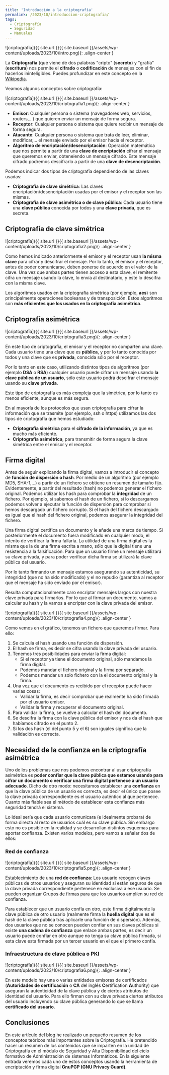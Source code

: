 ```yaml
---
title: 'Introducción a la criptografía'
permalink: /2023/10/introduccion-criptografia/
tags:
  - Criptografía
  - Seguridad
  - Manuales
---
```


![criptografía]({{ site.url }}{{ site.baseurl }}/assets/wp-content/uploads/2023/10/intro.png){: .align-center }

La **Criptografía** (que viene de dos palabras "cripto" (**secreto**) y "grafía" (**escritura**) nos permite el **cifrado** o **codificación** de mensajes con el fin de hacerlos ininteligibles. Puedes profundizar en este concepto en la [Wikipedia](https://es.wikipedia.org/wiki/Criptograf%C3%ADa).

Veamos algunos conceptos sobre criptografía:

![criptografía]({{ site.url }}{{ site.baseurl }}/assets/wp-content/uploads/2023/10/criptografia1.png){: .align-center }

* **Emisor**: Cualquier persona o sistema (navegadores web, servicios, routers,...) que quieren enviar un mensaje de forma segura.
* **Receptor**: Cualquier persona o sistema que quiere recibir un mensaje de forma segura.
* **Atacante**: Cualquier persona o sistema que trata de leer, eliminar, modificar,... el mensaje enviado por el emisor hacia el receptor.
* **Algoritmo de encriptación/desencriptación**: Operación matemática que nos permite a partir de una **clave de encriptación** cifrar el mensaje que queremos enviar, obteneiendo un mensaje cifrado. Este mensaje cifrado podremos descifrarlo a partir de una **clave de desencriptación**.

Podemos indicar dos tipos de criptografía dependiendo de las claves usadas:

* **Criptografía de clave simétrica**: Las claves encriptación/desencriptación usadas por el emisor y el receptor son las mismas.
* **Criptografía de clave asimétrica o de clave pública**: Cada usuario tiene una **clave pública** conocida por todos y una **clave privada**, que es secreta.

<!--more-->

## Criptografía de clave simétrica

![criptografía]({{ site.url }}{{ site.baseurl }}/assets/wp-content/uploads/2023/10/criptografia2.png){: .align-center }

Como hemos indicado anteriormente el emisor y el receptor usan **la misma clave** para cifrar y descifrar el mensaje. Por lo tanto, el emisor y el receptor, antes de poder comunicarse, deben ponerse de acuerdo en el valor de la clave. Una vez que ambas partes tienen acceso a esta clave, el remitente cifra un mensaje usando la clave, lo envía al destinatario, y este lo descifra con la misma clave. 

Los algoritmos usados en la criptografía simétrica (por ejemplo, **aes**) son principalmente operaciones booleanas y de transposición. Estos algoritmos son **más eficientes que los usados en la criptografía asimétrica**. 

## Criptografía asimétrica

![criptografía]({{ site.url }}{{ site.baseurl }}/assets/wp-content/uploads/2023/10/criptografia3.png){: .align-center }

En este tipo de criptografía, el emisor y el receptor  no comparten una clave. Cada usuario tiene una clave que es **pública**, y por lo tanto conocida por todos y una clave que es **privada**, conocida sólo por el receptor.

Por lo tanto en este caso, utilizando distintos tipos de algoritmos (por ejemplo **DSA** o **RSA**) cualquier usuario puede cifrar un mensaje usando **la clave pública de un usuario**, sólo este usuario podrá descifrar el mensaje usando su **clave privada**.

Este tipo de criptografía es más compleja que la simétrica, por lo tanto es menos eficiente, aunque es más segura.

En al mayoría de los protocolos que usan criptografía para cifrar la información que se trasmite (por ejemplo, ssh o https) utilizamos las dos tipos de criptografía que hemos estudiado:
* **Criptografía simétrica** para el **cifrado de la información**, ya que es mucho más eficiente. 
* **Criptografía asimétrica**, para transmitir de forma segura la clave simétrica entre el emisor y el receptor.

## Firma digital

Antes de seguir explicando la firma digital, vamos a introducir el concepto de **función de dispersión o hash**. Por medio de un algoritmo (por ejemplo MD5, SHA-1,...) a partir de un fichero se obtiene un resumen de tamaño fijo. Evidentemente, a partir del resultado (hash) no podemos generar el fichero original. Podemos utilizar los hash para comprobar la **integridad** de un fichero. Por ejemplo, si sabemos el hash de un fichero, si lo descargamos podemos volver a ejecutar la función de dispersión para comprobar si hemos descargado un fichero corrupto. Si el hash del fichero descargado es igual que el hash del fichero original, podemos asegurar la integridad del fichero.

Una firma digital certifica un documento y le añade una marca de tiempo. Si posteriormente el documento fuera modificado en cualquier modo, el intento de verificar la firma fallaría. La utilidad de una firma digital es la misma que la de una firma escrita a mano, sólo que la digital tiene una resistencia a la falsificación.
Para que un usuario firme un mensaje utilizará su clave privada, y para poder verificar dicha firma se utilizará la clave pública del usuario.

Por lo tanto firmando un mensaje estamos asegurando su autenticidad, su integridad (que no ha sido modificado) y el no repudio (garantiza al receptor que el mensaje ha sido enviado por el emisor).

Resulta computacionalmente caro encriptar mensajes largos con nuestra clave privada para firmarlos. Por lo que al firmar un documento, vamos a calcular su hash y la vamos a encriptar con la clave privada del emisor. 

![criptografía]({{ site.url }}{{ site.baseurl }}/assets/wp-content/uploads/2023/10/criptografia4.png){: .align-center }

Como vemos en el gráfico, tenemos un fichero que queremos firmar. Para ello:

1. Se calcula el hash usando una función de dispersión.
2. El hash se firma, es decir se cifra usando la clave privada del usuario.
3. Tenemos tres posibilidades para enviar la firma digital:
      * Si el receptor ya tiene el documento original, sólo mandamos la firma digital. 
      * Podemos mandar el fichero original y la firma por separado.
      * Podemos mandar un solo fichero con la el documento original y la firma.
4. Una vez que el documento es recibido por el receptor puede hacer varias cosas:
      * Validar la firma, es decir comprobar que realmente ha sido firmada por el usuario emisor.
      * Validar la firma y recuperar el documento original.
5. Para validar la firma, se vuelve a calcular el hash del documento.
6. Se descifra la firma con la clave pública del emisor y nos da el hash que habíamos cifrado en el punto 2.
7. Si los dos hash (el del punto 5 y el 6) son iguales significa que la validación es correcta.

## Necesidad de la confianza en la criptografía asimétrica

Uno de los problemas que nos podemos encontrar al usar criptografía asimétrica es **poder confiar que la clave pública que estamos usando para cifrar un documento o verificar una firma digital pertenece a un usuario adecuado**. Dicho de otro modo: necesitamos establecer una **confianza** en que la clave pública de un usuario es correcta, es decir el único que posee la clave privada correspondiente es el usuario auténtico al que pertenece. Cuanto más fiable sea el método de establecer esta confianza más seguridad tendrá el sistema. 

Lo ideal sería que cada usuario comunicara (e idealmente probara) de forma directa al resto de usuarios cuál es su clave pública. Sin embargo esto no es posible en la realidad y se desarrollan distintos esquemas para aportar confianza. Existen varios modelos, pero vamos a señalar dos de ellos:

### Red de confianza

![criptografía]({{ site.url }}{{ site.baseurl }}/assets/wp-content/uploads/2023/10/criptografia5.png){: .align-center }

Establecimiento de una **red de confianza**: Los usuario recogen claves públicas de otros usuarios y aseguran su identidad si están seguros de que la clave privada correspondiente pertenece en exclusiva a ese usuario. Se pueden organizar [Grupos de firmas](https://www.gnupg.org/howtos/es/gpg-party.html) para que los usuarios amplíen su red de confianza. 

Para establecer que un usuario confía en otro, este firma digitalmente la clave pública de otro usuario (realmente firma la **huella digital** que es el hash de la clave pública tras aplicarle una función de dispersión). Además, dos usuarios que no se conocen pueden confiar en sus claves públicas si existe **una cadena de confianza** que enlace ambas partes, es decir un usuario puede confiar en otro aunque no tenga su clave pública firmada, si esta clave esta firmada por un tercer usuario en el que el primero confía.

### Infraestructura de clave pública o PKI

![criptografía]({{ site.url }}{{ site.baseurl }}/assets/wp-content/uploads/2023/10/criptografia6.png){: .align-center } 

En este modelo hay una o varias entidades emisoras de certificados (**Autoridades de certificación** o **CA** del inglés **C**ertification **A**uthority) que aseguran la autenticidad de la clave pública y de ciertos atributos de identidad del usuario. Para ello firman con su clave privada ciertos atributos del usuario incluyendo su clave pública generando lo que se llama **certificado del usuario**.

## Conclusiones

En este artículo del blog he realizado un pequeño resumen de los conceptos teóricos más importantes sobre la Criptografía. He pretendido hacer un resumen de los contenidos que se imparten en la unidad de Criptografía en el módulo de Seguridad y Alta Disponibilidad del ciclo formativo de Administración de sistemas Informáticos. En la siguiente entrada veremos cada uno de estos conceptos usando la herramienta de encriptación y firma digital **GnuPGP (GNU Privacy Guard)**.




